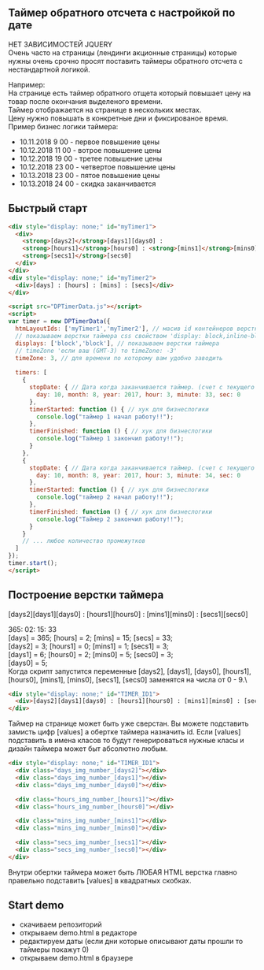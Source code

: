 ## Таймер обратного отсчета с настройкой по дате
НЕТ ЗАВИСИМОСТЕЙ JQUERY\
Очень часто на страницы (лендинги акционные страницы) которые нужны очень срочно 
просят поставить таймеры обратного отсчета с нестандартной логикой. 

Например:\
На странице есть таймер обратного отщета который повышает цену на товар после окончания выделеного времени.\
Таймер отображается на странице в нескольких местах.\
Цену нужно повышать в конкретные дни и фиксированое время.\
Пример бизнес логики таймера:
- 10.11.2018 9 00  - первое повышение цены
- 10.12.2018 11 00  - вотрое повышение цены
- 10.12.2018 19 00  - третее повышение цены
- 10.12.2018 23 00  - четвертое повышение цены
- 10.13.2018 23 00  - пятое повышение цены
- 10.13.2018 24 00  - скидка заканчивается
## Быстрый старт

```html
<div style="display: none;" id="myTimer1">
  <div>
    <strong>[days2]</strong>[days1][days0] :
    <strong>[hours1]</strong>[hours0] : <strong>[mins1]</strong>[mins0] :
    <strong>[secs1]</strong>[secs0]
  </div>
</div>
<div style="display: none;" id="myTimer2">
  <div>[days] : [hours] : [mins] : [secs]</div>
</div>

```
```html
<script src="DPTimerData.js"></script>
<script>
var timer = new DPTimerData({ 
  htmLayoutIds: ['myTimer1','myTimer2'], // масив id контейнеров верстки таймера
  // показываем верстки таймера сss свойством 'display: block,inline-block,flex и тд'
  displays: ['block','block'], // показываем верстки таймера
  // timeZone 'если ваш (GMT-3) то timeZone: -3'
  timeZone: 3, // для времени по которому вам удобно заводить
  
  timers: [
    {
      stopDate: { // Дата когда заканчивается таймер. (счет с текущего дня)
        day: 10, month: 8, year: 2017, hour: 3, minute: 33, sec: 0
      },
      timerStarted: function () { // хук для бизнеслогики
        console.log("таймер 1 начал работу!!");
      },
      timerFinished: function () { // хук для бизнеслогики
        console.log("Таймер 1 закончил работу!!");
      }
    },
    {
      stopDate: { // Дата когда заканчивается таймер. (счет с текущего дня)
        day: 10, month: 8, year: 2017, hour: 3, minute: 34, sec: 0
      },
      timerStarted: function () { // хук для бизнеслогики
        console.log("таймер 2 начал работу!!");
      },
      timerFinished: function () { // хук для бизнеслогики
        console.log("Таймер 2 закончил работу!!");
      }
    }
    // ... любое количество промежутков
  ]
});
timer.start();
</script>

```

## Построение верстки таймера
[days2][days1][days0] : [hours1][hours0] : [mins1][mins0] : [secs1][secs0]

365: 02: 15: 33\
[days] = 365; [hours] = 2;  [mins] = 15;  [secs] = 33;\
[days2] = 3; [hours1] = 0;  [mins1] = 1;  [secs1] = 3;\
[days1] = 6; [hours0] = 2;  [mins0] = 5;  [secs0] = 3;\
[days0] = 5;\
Когда скрипт запустится переменные [days2], [days1], [days0], [hours1], [hours0], [mins1], [mins0], [secs1], [secs0] 
заменятся на числа от 0 - 9.\
```html
<div style="display: none;" id="TIMER_ID1">
  <div>[days2][days1][days0] : [hours1][hours0] : [mins1][mins0] : [secs1][secs0]</div>
</div>

```
Таймер на странице может быть уже сверстан. Вы можете подставить замисть цифр [values] а обертке таймера назначить id.
Если [values] подставить в имена класов то будут генерироваться нужные класы и дизайн таймера может быт абсолютно любым.
```html
<div style="display: none;" id="TIMER_ID1">
  <div class="days_img_number_[days2]"></div>
  <div class="days_img_number_[days1]"></div>
  <div class="days_img_number_[days0]"></div>

  <div class="hours_img_number_[hours1]"></div>
  <div class="hours_img_number_[hours0]"></div>

  <div class="mins_img_number_[mins1]"></div>
  <div class="mins_img_number_[mins0]"></div>

  <div class="secs_img_number_[secs1]"></div>
  <div class="secs_img_number_[secs0]"></div>
</div>

```
Внутри обертки таймера может быть ЛЮБАЯ HTML верстка главно правельно подставить [values] в квадратных скобках.

## Start demo
- скачиваем репозиторий
- открываем demo.html в редакторе
- редактируем даты (если дни которые описывают даты прошли то таймеры покажут 0)
- открываем demo.html в браузере
